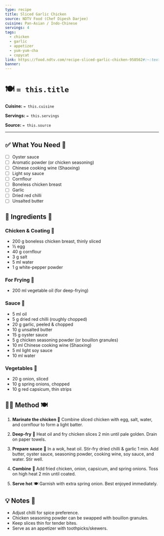 ```yaml
---
type: recipe
title: Sliced Garlic Chicken
source: NDTV Food (Chef Dipesh Darjee)
cuisine: Pan-Asian / Indo-Chinese
servings: 4
tags:
  - chicken
  - garlic
  - appetizer
  - yum-yum-cha
  - copycat
link: https://food.ndtv.com/recipe-sliced-garlic-chicken-958562#:~:text=Ingredients%20of%20Sliced%20Garlic%20Chicken
banner:
---
```


# 🍽️ `= this.title`

**Cuisine:** `= this.cuisine`

**Servings:** `= this.servings`

**Source:** `= this.source`

---

## ✅ What You Need 🍴

- [ ] Oyster sauce
- [ ] Aromatic powder (or chicken seasoning)
- [ ] Chinese cooking wine (Shaoxing)
- [ ] Light soy sauce
- [ ] Cornflour
- [ ] Boneless chicken breast
- [ ] Garlic
- [ ] Dried red chilli
- [ ] Unsalted butter

## 📝 Ingredients 🥘

### Chicken & Coating 🍗

- 200 g boneless chicken breast, thinly sliced
- ½ egg
- 40 g cornflour
- 3 g salt
- 5 ml water
- 1 g white-pepper powder

### For Frying 🍳

- 200 ml vegetable oil (for deep-frying)

### Sauce 🥢

- 5 ml oil
- 5 g dried red chilli (roughly chopped)
- 20 g garlic, peeled & chopped
- 10 g unsalted butter
- 15 g oyster sauce
- 5 g chicken seasoning powder (or bouillon granules)
- 10 ml Chinese cooking wine (Shaoxing)
- 5 ml light soy sauce
- 10 ml water

### Vegetables 🥦

- 20 g onion, sliced
- 10 g spring onions, chopped
- 10 g red capsicum, thin strips

## 👩‍🍳 Method 🍽️

1. **Marinate the chicken** 🍶
   Combine sliced chicken with egg, salt, water, and cornflour to form a light batter.

2. **Deep-fry** 🍲
   Heat oil and fry chicken slices 2 min until pale golden. Drain on paper towels.

3. **Prepare sauce** 🍜
   In a wok, heat oil. Stir-fry dried chilli & garlic 1 min. Add butter, oyster sauce, seasoning powder, cooking wine, soy sauce, and water. Stir well.

4. **Combine** 🍛
   Add fried chicken, onion, capsicum, and spring onions. Toss on high heat 2 min until coated.

5. **Serve hot** 🍽️
   Garnish with extra spring onion. Best enjoyed immediately.

## 💡 Notes 📝

- Adjust chilli for spice preference.
- Chicken seasoning powder can be swapped with bouillon granules.
- Keep slices thin for tender bites.
- Serve as an appetizer with toothpicks/skewers.
